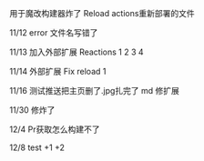 用于魔改构建器炸了 Reload actions重新部署的文件

11/12 error 文件名写错了

11/13 加入外部扩展 Reactions 1 2 3 4

11/14 外部扩展 Fix reload 1

11/16 测试推送把主页删了.jpg扎完了 md 修扩展

11/30 修炸了

12/4 Pr获取怎么构建不了

12/8 test +1 +2
